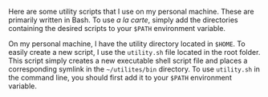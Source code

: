 Here are some utility scripts that I use on my personal machine. These are 
primarily written in Bash. To use *a la carte*, simply add the directories
containing the desired scripts to your ```$PATH``` environment variable.

On my personal machine, I have the utility directory located in ```$HOME```. To
easily create a new script, I use the ```utility.sh``` file located in the root
folder. This script simply creates a new executable shell script file and places
a corresponding symlink in the ```~/utilites/bin``` directory. To use
```utility.sh``` in the command line, you should first add it to your
```$PATH``` environment variable.
